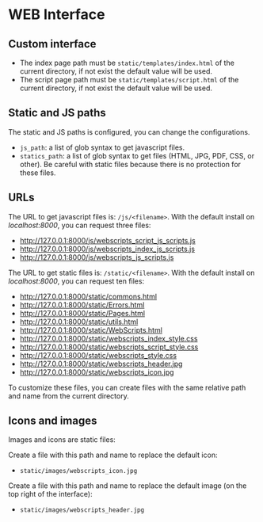 # WEB Interface

## Custom interface

 - The index page path must be `static/templates/index.html` of the current directory, if not exist the default value will be used.
 - The script page path must be `static/templates/script.html` of the current directory, if not exist the default value will be used.

## Static and JS paths

The static and JS paths is configured, you can change the configurations.
 - `js_path`: a list of glob syntax to get javascript files.
 - `statics_path`: a list of glob syntax to get files (HTML, JPG, PDF, CSS, or other). Be careful with static files because there is no protection for these files.

## URLs

The URL to get javascript files is: `/js/<filename>`.
With the default install on *localhost:8000*, you can request three files:
 - http://127.0.0.1:8000/js/webscripts_script_js_scripts.js
 - http://127.0.0.1:8000/js/webscripts_index_js_scripts.js
 - http://127.0.0.1:8000/js/webscripts_js_scripts.js

The URL to get static files is: `/static/<filename>`.
With the default install on *localhost:8000*, you can request ten files:
 - http://127.0.0.1:8000/static/commons.html
 - http://127.0.0.1:8000/static/Errors.html
 - http://127.0.0.1:8000/static/Pages.html
 - http://127.0.0.1:8000/static/utils.html
 - http://127.0.0.1:8000/static/WebScripts.html
 - http://127.0.0.1:8000/static/webscripts_index_style.css
 - http://127.0.0.1:8000/static/webscripts_script_style.css
 - http://127.0.0.1:8000/static/webscripts_style.css
 - http://127.0.0.1:8000/static/webscripts_header.jpg
 - http://127.0.0.1:8000/static/webscripts_icon.jpg

To customize these files, you can create files with the same relative path and name from the current directory.

## Icons and images

Images and icons are static files:

Create a file with this path and name to replace the default icon:
 - `static/images/webscripts_icon.jpg`

Create a file with this path and name to replace the default image (on the top right of the interface):
 - `static/images/webscripts_header.jpg`
